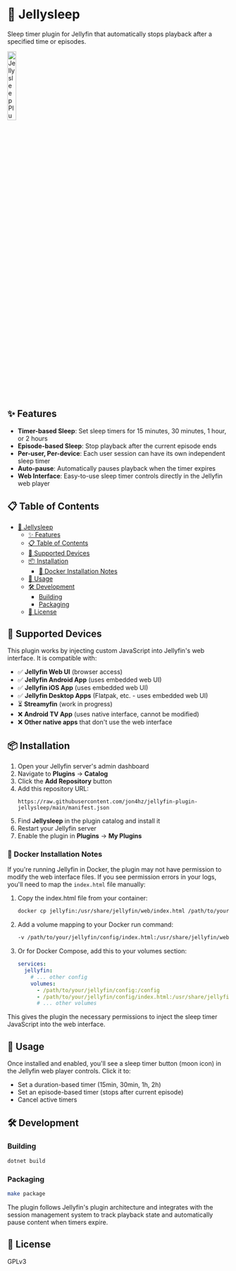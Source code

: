 # 🌙 Jellysleep

Sleep timer plugin for Jellyfin that automatically stops playback after a specified time or episodes.

<img src="assets/jellysleep.png" alt="Jellysleep Plugin Logo" width="20%">

## ✨ Features

- **Timer-based Sleep**: Set sleep timers for 15 minutes, 30 minutes, 1 hour, or 2 hours
- **Episode-based Sleep**: Stop playback after the current episode ends
- **Per-user, Per-device**: Each user session can have its own independent sleep timer
- **Auto-pause**: Automatically pauses playback when the timer expires
- **Web Interface**: Easy-to-use sleep timer controls directly in the Jellyfin web player

## 📋 Table of Contents

- [🌙 Jellysleep](#-jellysleep)
  - [✨ Features](#-features)
  - [📋 Table of Contents](#-table-of-contents)
  - [📱 Supported Devices](#-supported-devices)
  - [📦 Installation](#-installation)
    - [🐳 Docker Installation Notes](#-docker-installation-notes)
  - [🚀 Usage](#-usage)
  - [🛠️ Development](#️-development)
    - [Building](#building)
    - [Packaging](#packaging)
  - [📜 License](#-license)

## 📱 Supported Devices

This plugin works by injecting custom JavaScript into Jellyfin's web interface. It is compatible with:

- ✅ **Jellyfin Web UI** (browser access)
- ✅ **Jellyfin Android App** (uses embedded web UI)
- ✅ **Jellyfin iOS App** (uses embedded web UI)
- ✅ **Jellyfin Desktop Apps** (Flatpak, etc. - uses embedded web UI)
- ⏳️ **Streamyfin** (work in progress)
- ❌ **Android TV App** (uses native interface, cannot be modified)
- ❌ **Other native apps** that don't use the web interface

## 📦 Installation

1. Open your Jellyfin server's admin dashboard
2. Navigate to **Plugins** → **Catalog**
3. Click the **Add Repository** button
4. Add this repository URL:
   ```
   https://raw.githubusercontent.com/jon4hz/jellyfin-plugin-jellysleep/main/manifest.json
   ```
5. Find **Jellysleep** in the plugin catalog and install it
6. Restart your Jellyfin server
7. Enable the plugin in **Plugins** → **My Plugins**

### 🐳 Docker Installation Notes

If you're running Jellyfin in Docker, the plugin may not have permission to modify the web interface files. If you see permission errors in your logs, you'll need to map the `index.html` file manually:

1. Copy the index.html file from your container:

   ```bash
   docker cp jellyfin:/usr/share/jellyfin/web/index.html /path/to/your/jellyfin/config/index.html
   ```

2. Add a volume mapping to your Docker run command:

   ```bash
   -v /path/to/your/jellyfin/config/index.html:/usr/share/jellyfin/web/index.html
   ```

3. Or for Docker Compose, add this to your volumes section:
   ```yaml
   services:
     jellyfin:
       # ... other config
       volumes:
         - /path/to/your/jellyfin/config:/config
         - /path/to/your/jellyfin/config/index.html:/usr/share/jellyfin/web/index.html
         # ... other volumes
   ```

This gives the plugin the necessary permissions to inject the sleep timer JavaScript into the web interface.

## 🚀 Usage

Once installed and enabled, you'll see a sleep timer button (moon icon) in the Jellyfin web player controls. Click it to:

- Set a duration-based timer (15min, 30min, 1h, 2h)
- Set an episode-based timer (stops after current episode)
- Cancel active timers

## 🛠️ Development

### Building

```bash
dotnet build
```

### Packaging

```bash
make package
```

The plugin follows Jellyfin's plugin architecture and integrates with the session management system to track playback state and automatically pause content when timers expire.

## 📜 License

GPLv3
